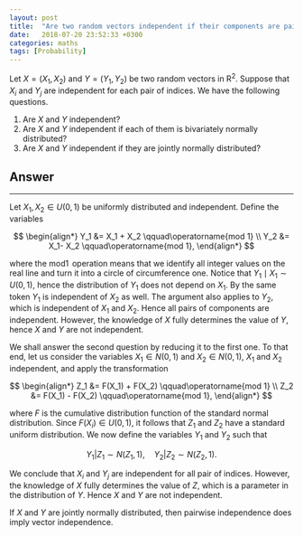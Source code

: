 ```yaml
---
layout: post
title:  "Are two random vectors independent if their components are pairwise independent?"
date:   2018-07-20 23:52:33 +0300
categories: maths
tags: [Probability]
---
```


Let $X=(X_1, X_2)$ and $Y=(Y_1, Y_2)$ be two random vectors in $\operatorname{R}^2$. Suppose that $X_i$ and  $Y_j$ are independent for each pair of indices. We have the following questions.

1. Are $X$ and $Y$ independent?
2. Are $X$ and $Y$ independent if each of them is bivariately normally distributed?
3. Are $X$ and $Y$ independent if they are jointly normally distributed?

## Answer
***

Let $X_1, X_2 \in U(0,1)$ be uniformly distributed and independent. Define the variables

$$ \begin{align*}
Y_1 &= X_1 + X_2 \qquad\operatorname{mod 1} \\
Y_2 &= X_1- X_2 \qquad\operatorname{mod 1},
\end{align*} $$

where the $\operatorname{mod 1}$ operation means that we identify all integer values on the real line and turn it into a circle of circumference one. Notice that $Y_1 \mid X_1 \sim U(0,1)$, hence the distribution of $Y_1$ does not depend on $X_1$. By the same token $Y_1$ is independent of $X_2$ as well. The argument also applies to $Y_2$, which is independent of $X_1$ and $X_2$. Hence all pairs of components are independent. However, the knowledge of $X$ fully determines the value of $Y$, hence $X$ and $Y$ are not independent.

We shall answer the second question by reducing it to the first one. To that end, let us consider the variables $X_1 \in N(0,1)$ and $X_2 \in N(0,1)$, $X_1$ and $X_2$ independent, and apply the transformation

$$ \begin{align*}
Z_1 &= F(X_1) + F(X_2) \qquad\operatorname{mod 1} \\
Z_2 &= F(X_1) - F(X_2) \qquad\operatorname{mod 1},
\end{align*} $$

where $F$ is the cumulative distribution function of the standard normal distribution. Since $F(X_i) \in U(0,1)$, it follows that $Z_1$ and $Z_2$ have a standard uniform distribution. We now define the variables $Y_1$ and $Y_2$ such that

$$ Y_1 | Z_1 \sim N(Z_1,1), \quad Y_2 | Z_2 \sim N(Z_2,1). $$

We conclude that $X_i$ and $Y_j$ are independent for all pair of indices. However, the knowledge of $X$ fully determines the value of $Z$, which is a parameter in the distribution of $Y$. Hence $X$ and $Y$ are not independent.

If $X$ and $Y$ are jointly normally distributed, then pairwise independence does imply vector independence.
